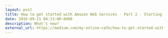 ```yaml
---
layout: post
title: How to get started with Amazon Web Services - Part 2 - Starting the server
date: 2016-09-11 04:13:00-0400
description: What's new?
external_url: https://medium.com/my-online-cafe/how-to-get-started-with-amazon-web-services-part-2-starting-the-server-ccb557128b4e
---
```

